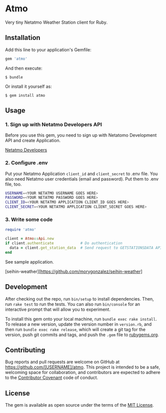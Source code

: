 # Atmo

Very tiny Netatmo Weather Station client for Ruby.

## Installation

Add this line to your application's Gemfile:

```ruby
gem 'atmo'
```

And then execute:

    $ bundle

Or install it yourself as:

    $ gem install atmo

## Usage

### 1. Sign up with Netatmo Developers API

Before you use this gem, you need to sign up with Netatomo Development API and create Application.

[Netatmo Developers](https://dev.netatmo.com/)

### 2. Configure .env

Put your Netatmo Application `client_id` and `client_secret` to .env file. You also need Netatmo user credentials (email and password). Put them to .env file, too.

```sh
USERNAME=<YOUR NETATMO USERNAME GOES HERE>
PASSWORD=<YOUR NETATMO PASSWORD GOES HERE>
CLIENT_ID=<YOUR NETATMO APPLICATION CLIENT_ID GOES HERE>
CLIENT_SECRET=<YOUR NETATMO APPLICATION CLIENT_SECRET GOES HERE>
```

### 3. Write some code

```ruby
require 'atmo'

client = Atmo::Api.new
if client.authenticate            # Do authentication
  data = client.get_station_data  # Send request to GETSTATIONSDATA API
end
```

See sample application.

[seihin-weather][https://github.com/morygonzalez/seihin-weather]

## Development

After checking out the repo, run `bin/setup` to install dependencies. Then, run `rake test` to run the tests. You can also run `bin/console` for an interactive prompt that will allow you to experiment.

To install this gem onto your local machine, run `bundle exec rake install`. To release a new version, update the version number in `version.rb`, and then run `bundle exec rake release`, which will create a git tag for the version, push git commits and tags, and push the `.gem` file to [rubygems.org](https://rubygems.org).

## Contributing

Bug reports and pull requests are welcome on GitHub at https://github.com/[USERNAME]/atmo. This project is intended to be a safe, welcoming space for collaboration, and contributors are expected to adhere to the [Contributor Covenant](contributor-covenant.org) code of conduct.


## License

The gem is available as open source under the terms of the [MIT License](http://opensource.org/licenses/MIT).
